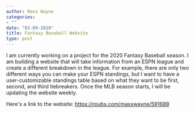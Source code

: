```yaml
---
author: Maxx Wayne
categories:
- ""
date: "03-09-2020"
title: Fantasy Baseball Website
type: post
---
```

I am currently working on a project for the 2020 Fantasy Baseball season. I am building a website that will take information from an ESPN league and create a different breakdown in the league.
For example, there are only two different ways you can make your ESPN standings, but I want to have a user-customizable standings table based on what they want to be first, second, and third tiebreakers. 
Once the MLB season starts, I will be updating the website weekly. 

Here's a link to the website: https://rpubs.com/maxxwayne/591689